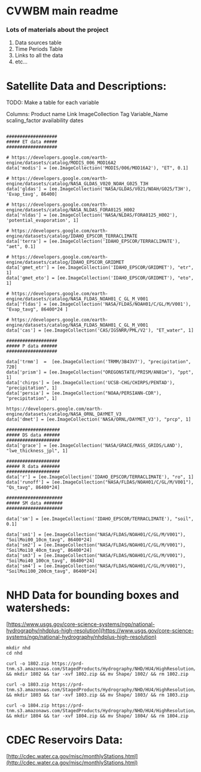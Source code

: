 # CVWBM main readme


### Lots of materials about the project
1. Data sources table
2. Time Periods Table
3. Links to all the data
4. etc...


# Satellite Data and Descriptions: 
TODO: Make a table for each variable 

Columns: 
Product name
Link
ImageCollection Tag
Variable_Name
scaling_factor
availability dates 

```

###################
##### ET data #####
###################

# https://developers.google.com/earth-engine/datasets/catalog/MODIS_006_MOD16A2
data['modis'] = [ee.ImageCollection('MODIS/006/MOD16A2'), "ET", 0.1]

# https://developers.google.com/earth-engine/datasets/catalog/NASA_GLDAS_V020_NOAH_G025_T3H
data['gldas'] = [ee.ImageCollection('NASA/GLDAS/V021/NOAH/G025/T3H'), 'Evap_tavg', 86400]

# https://developers.google.com/earth-engine/datasets/catalog/NASA_NLDAS_FORA0125_H002
data['nldas'] = [ee.ImageCollection('NASA/NLDAS/FORA0125_H002'), 'potential_evaporation', 1]

# https://developers.google.com/earth-engine/datasets/catalog/IDAHO_EPSCOR_TERRACLIMATE
data['terra'] = [ee.ImageCollection('IDAHO_EPSCOR/TERRACLIMATE'), "aet", 0.1]

# https://developers.google.com/earth-engine/datasets/catalog/IDAHO_EPSCOR_GRIDMET
data['gmet_etr'] = [ee.ImageCollection('IDAHO_EPSCOR/GRIDMET'), "etr", 1]
data['gmet_eto'] = [ee.ImageCollection('IDAHO_EPSCOR/GRIDMET'), "eto", 1]

# https://developers.google.com/earth-engine/datasets/catalog/NASA_FLDAS_NOAH01_C_GL_M_V001
data['fldas'] = [ee.ImageCollection('NASA/FLDAS/NOAH01/C/GL/M/V001'), "Evap_tavg", 86400*24 ]

# https://developers.google.com/earth-engine/datasets/catalog/NASA_FLDAS_NOAH01_C_GL_M_V001
data['cas'] = [ee.ImageCollection('CAS/IGSNRR/PML/V2'), "ET_water", 1]

###################
##### P data ######
###################

data['trmm']  =  [ee.ImageCollection('TRMM/3B43V7'), "precipitation", 720]
data['prism'] = [ee.ImageCollection("OREGONSTATE/PRISM/AN81m"), "ppt", 1]
data['chirps'] = [ee.ImageCollection('UCSB-CHG/CHIRPS/PENTAD'), "precipitation", 1]
data['persia'] = [ee.ImageCollection("NOAA/PERSIANN-CDR"), "precipitation", 1]

https://developers.google.com/earth-engine/datasets/catalog/NASA_ORNL_DAYMET_V3
data['dmet'] = [ee.ImageCollection('NASA/ORNL/DAYMET_V3'), "prcp", 1]

####################
##### DS data ######
####################
data['grace'] = [ee.ImageCollection('NASA/GRACE/MASS_GRIDS/LAND'), "lwe_thickness_jpl", 1]

####################
##### R data #######
####################
data['r'] = [ee.ImageCollection('IDAHO_EPSCOR/TERRACLIMATE'), "ro", 1]
data['runoff'] = [ee.ImageCollection("NASA/FLDAS/NOAH01/C/GL/M/V001"), "Qs_tavg", 86400*24]

#####################
##### SM data #######
#####################

data['sm'] = [ee.ImageCollection('IDAHO_EPSCOR/TERRACLIMATE'), "soil", 0.1]

data['sm1'] = [ee.ImageCollection("NASA/FLDAS/NOAH01/C/GL/M/V001"), "SoilMoi00_10cm_tavg", 86400*24]
data['sm2'] = [ee.ImageCollection("NASA/FLDAS/NOAH01/C/GL/M/V001"), "SoilMoi10_40cm_tavg", 86400*24]
data['sm3'] = [ee.ImageCollection("NASA/FLDAS/NOAH01/C/GL/M/V001"), "SoilMoi40_100cm_tavg", 86400*24]
data['sm4'] = [ee.ImageCollection("NASA/FLDAS/NOAH01/C/GL/M/V001"), "SoilMoi100_200cm_tavg", 86400*24]
```

# NHD Data for bounding boxes and watersheds: 
[https://www.usgs.gov/core-science-systems/ngp/national-hydrography/nhdplus-high-resolution](https://www.usgs.gov/core-science-systems/ngp/national-hydrography/nhdplus-high-resolution)
```
mkdir nhd
cd nhd

curl -o 1802.zip https://prd-tnm.s3.amazonaws.com/StagedProducts/Hydrography/NHD/HU4/HighResolution/Shape/NHD_H_1802_HU4_Shape.zip && mkdir 1802 && tar -xvf 1802.zip && mv Shape/ 1802/ && rm 1802.zip

curl -o 1803.zip https://prd-tnm.s3.amazonaws.com/StagedProducts/Hydrography/NHD/HU4/HighResolution/Shape/NHD_H_1803_HU4_Shape.zip && mkdir 1803 && tar -xvf 1803.zip && mv Shape/ 1803/ && rm 1803.zip

curl -o 1804.zip https://prd-tnm.s3.amazonaws.com/StagedProducts/Hydrography/NHD/HU4/HighResolution/Shape/NHD_H_1804_HU4_Shape.zip && mkdir 1804 && tar -xvf 1804.zip && mv Shape/ 1804/ && rm 1804.zip

```

# CDEC Reservoirs Data: 
[http://cdec.water.ca.gov/misc/monthlyStations.html](http://cdec.water.ca.gov/misc/monthlyStations.html) 

